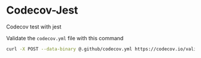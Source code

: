 # Codecov-Jest
Codecov test with jest

Validate the `codecov.yml` file with this command

```bash
curl -X POST --data-binary @.github/codecov.yml https://codecov.io/validate
```

